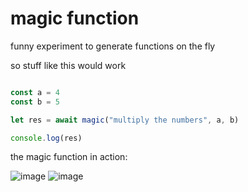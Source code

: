 # magic function

funny experiment to generate functions on the fly

so stuff like this would work

```js

const a = 4
const b = 5

let res = await magic("multiply the numbers", a, b)

console.log(res)
```

the magic function in action:

![image](https://github.com/user-attachments/assets/1c2d7d9e-b869-4bc2-b272-027eec0327e4)
![image](https://github.com/user-attachments/assets/94931fe0-69c3-46f4-94f2-4b3256a5efbd)

